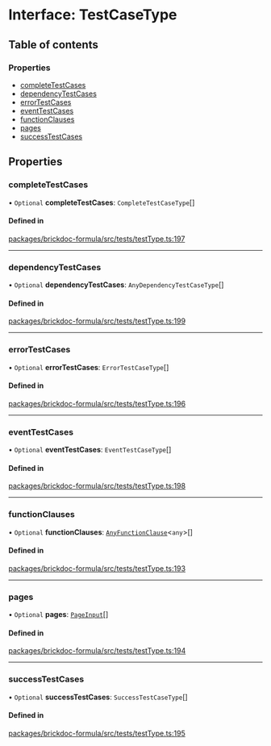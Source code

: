 # Interface: TestCaseType

## Table of contents

### Properties

- [completeTestCases](TestCaseType.md#completetestcases)
- [dependencyTestCases](TestCaseType.md#dependencytestcases)
- [errorTestCases](TestCaseType.md#errortestcases)
- [eventTestCases](TestCaseType.md#eventtestcases)
- [functionClauses](TestCaseType.md#functionclauses)
- [pages](TestCaseType.md#pages)
- [successTestCases](TestCaseType.md#successtestcases)

## Properties

### <a id="completetestcases" name="completetestcases"></a> completeTestCases

• `Optional` **completeTestCases**: `CompleteTestCaseType`[]

#### Defined in

[packages/brickdoc-formula/src/tests/testType.ts:197](https://github.com/brickdoc/brickdoc/blob/main/packages/brickdoc-formula/src/tests/testType.ts#L197)

___

### <a id="dependencytestcases" name="dependencytestcases"></a> dependencyTestCases

• `Optional` **dependencyTestCases**: `AnyDependencyTestCaseType`[]

#### Defined in

[packages/brickdoc-formula/src/tests/testType.ts:199](https://github.com/brickdoc/brickdoc/blob/main/packages/brickdoc-formula/src/tests/testType.ts#L199)

___

### <a id="errortestcases" name="errortestcases"></a> errorTestCases

• `Optional` **errorTestCases**: `ErrorTestCaseType`[]

#### Defined in

[packages/brickdoc-formula/src/tests/testType.ts:196](https://github.com/brickdoc/brickdoc/blob/main/packages/brickdoc-formula/src/tests/testType.ts#L196)

___

### <a id="eventtestcases" name="eventtestcases"></a> eventTestCases

• `Optional` **eventTestCases**: `EventTestCaseType`[]

#### Defined in

[packages/brickdoc-formula/src/tests/testType.ts:198](https://github.com/brickdoc/brickdoc/blob/main/packages/brickdoc-formula/src/tests/testType.ts#L198)

___

### <a id="functionclauses" name="functionclauses"></a> functionClauses

• `Optional` **functionClauses**: [`AnyFunctionClause`](AnyFunctionClause.md)<`any`\>[]

#### Defined in

[packages/brickdoc-formula/src/tests/testType.ts:193](https://github.com/brickdoc/brickdoc/blob/main/packages/brickdoc-formula/src/tests/testType.ts#L193)

___

### <a id="pages" name="pages"></a> pages

• `Optional` **pages**: [`PageInput`](PageInput.md)[]

#### Defined in

[packages/brickdoc-formula/src/tests/testType.ts:194](https://github.com/brickdoc/brickdoc/blob/main/packages/brickdoc-formula/src/tests/testType.ts#L194)

___

### <a id="successtestcases" name="successtestcases"></a> successTestCases

• `Optional` **successTestCases**: `SuccessTestCaseType`[]

#### Defined in

[packages/brickdoc-formula/src/tests/testType.ts:195](https://github.com/brickdoc/brickdoc/blob/main/packages/brickdoc-formula/src/tests/testType.ts#L195)
